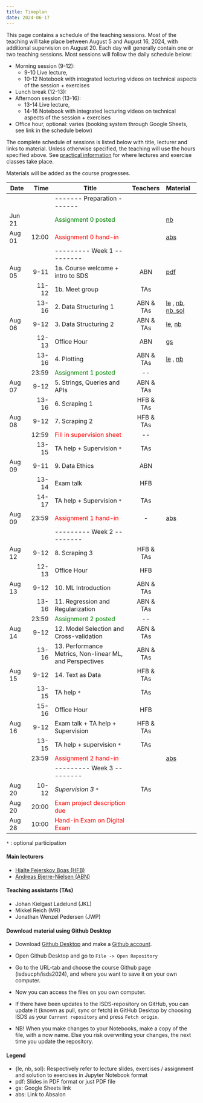 ```yaml
---
title: Timeplan
date: 2024-06-17
---
```


This page contains a schedule of the teaching sessions. Most of the teaching will take place between August 5 and August 16, 2024, with additional supervision on August 20. Each day will generally contain one or two teaching sessions. Most sessions will follow the daily schedule below:

- Morning session (9-12):
  - 9-10 Live lecture,
  - 10-12 Notebook with integrated lecturing videos on technical aspects of the session + exercises
- Lunch break (12-13):
- Afternoon session (13-16):
  - 13-14 Live lecture,
  - 14-16 Notebook with integrated lecturing videos on technical aspects of the session + exercises
- Office hour, optional: varies (booking system through Google Sheets, see link in the schedule below)

The complete schedule of sessions is listed below with title, lecturer and links to material. Unless otherwise specified, the teaching will use the hours specified above. See [practical information](/isds2024/page/practical/) for where lectures and exercise classes take place.

Materials will be added as the course progresses.

| Date   |                          Time | Title                                                   |  Teachers   | Material   |
| ------ | ----------------------------: | -------------------------------------------------------- | :---------: | :--------- |
|        |                               | -------   Preparation  -------                           |             |        |
| Jun 21 |                               | <font color="green">Assignment 0 posted</font>           |             |  [nb](https://github.com/isdsucph/isds2024/blob/main/assignments/assignment0/assignment_0.ipynb)  |
| Aug 01 |                         12:00 | <font color="red">Assignment 0 hand-in</font>            |             |  [abs](https://absalon.ku.dk/courses/73894/assignments)     |
|        |                               | ---------   Week 1  ---------                            |             |        |
| Aug 05 |                          9-11 | 1a. Course welcome + intro to SDS                        | ABN          |   [pdf](https://github.com/isdsucph/isds2024/blob/main/teaching_materials/module_1/lecture_1.pdf)  |
|        |                         11-12 | 1b. Meet group                                           | TAs      |        |
|        |                         13-16 | 2. Data Structuring 1                                    |  ABN & TAs   |   [le](https://github.com/isdsucph/isds2024/blob/main/teaching_materials/module_2/module_2_slides.ipynb)    ,                     [nb](https://github.com/isdsucph/isds2024/blob/main/teaching_materials/module_2/module_2_exercises.ipynb), [nb_sol](https://github.com/isdsucph/isds2024/blob/main/teaching_materials/module_2/module_2_exercises_sol.ipynb) |
| Aug 06 |                          9-12 | 3. Data Structuring 2                                    |  ABN & TAs   |  [le](https://github.com/isdsucph/isds2024/blob/main/teaching_materials/module_3/module_3_slides.ipynb), [nb](https://github.com/isdsucph/isds2024/blob/main/teaching_materials/module_3/module_3_exercises.ipynb) <!-- , [nb_sol](https://github.com/isdsucph/isds2024/blob/main/teaching_materials/module_3/module_3_exercises_sol.ipynb) -->|
|        |                         12-13 | Office Hour                                              |     ABN      |  [gs](https://docs.google.com/spreadsheets/d/1UhAgsuQX0Im-L9pLYwMeLsIj2X-EUn2oDboMQyz2qTc/edit?usp=sharing)  |
|        |                         13-16 | 4. Plotting                                              |  ABN & TAs   |  [le](https://github.com/isdsucph/isds2024/blob/main/teaching_materials/module_4/module_4_slides.ipynb)   ,  [nb](https://github.com/isdsucph/isds2024/blob/main/teaching_materials/module_4/module_4_exercises.ipynb) <!--, [nb_sol](https://github.com/isdsucph/isds2024/blob/main/teaching_materials/module_4/module_4_exercises_sol.ipynb) --> |
|        |                         23:59 | <font color="green">Assignment 1 posted</font>           |     --      | <!-- [nb](https://github.com/isdsucph/isds2024/blob/main/assignments/assignment1/assignment_1.ipynb)  --> |
| Aug 07 |                          9-12 | 5. Strings, Queries and APIs                             |  ABN & TAs   | <!-- [le](https://github.com/isdsucph/isds2024/blob/main/teaching_materials/module_5/module_5_slides.ipynb) ,       [nb](https://github.com/isdsucph/isds2024/blob/main/teaching_materials/module_5/module_5_exercises.ipynb), [nb_sol](https://github.com/isdsucph/isds2024/blob/main/teaching_materials/module_5/module_5_exercises_sol.ipynb)   -->|
|        |                         13-16 | 6. Scraping 1                                            |  HFB & TAs   | <!-- [le](https://github.com/isdsucph/isds2024/blob/main/teaching_materials/module_6/module_6_slides.ipynb),   [nb](https://github.com/isdsucph/isds2024/blob/main/teaching_materials/module_6/module_6_exercises.ipynb), [nb_sol](https://github.com/isdsucph/isds2024/blob/main/teaching_materials/module_6/module_6_exercises_sol.ipynb) --> |
| Aug 08 |                          9-12 | 7. Scraping 2                                            |  HFB & TAs   | <!-- [le](https://github.com/isdsucph/isds2024/blob/main/teaching_materials/module_7/module_7_slides.ipynb),   [nb](https://github.com/isdsucph/isds2024/blob/main/teaching_materials/module_7/module_7_exercises.ipynb), [nb_sol](https://github.com/isdsucph/isds2024/blob/main/teaching_materials/module_7/module_7_exercises_sol.ipynb) --> |
|        |                         12:59 | <font color="red">Fill in supervision sheet</font>       |     --      | <!-- [gs](https://docs.google.com/spreadsheets/d/1UhAgsuQX0Im-L9pLYwMeLsIj2X-EUn2oDboMQyz2qTc/edit?usp=sharing), [pdf](https://github.com/isdsucph/isds2024/blob/main/teaching_materials/supervision/supervision_sheet_1.pdf)  --> |
|        |                         13-15 | TA help + Supervision `*`                                |     TAs     | <!-- [gs](https://docs.google.com/spreadsheets/d/1UhAgsuQX0Im-L9pLYwMeLsIj2X-EUn2oDboMQyz2qTc/edit?usp=sharing),  [pdf](https://github.com/isdsucph/isds2024/blob/main/teaching_materials/supervision/supervision_sheet_1.pdf)  -->|
| Aug 09       |                         9-11 | 9. Data Ethics                                           |     ABN      | <!-- [pdf](https://github.com/isdsucph/isds2024/blob/main/teaching_materials/module_9/lecture_9.pdf) -->|
|  |                          13-14 | Exam talk                         |  HFB    | <!-- [le](https://github.com/isdsucph/isds2024/blob/main/teaching_materials/exam_talk/Exam_talk_1.ipynb), [gs](https://docs.google.com/spreadsheets/d/1UhAgsuQX0Im-L9pLYwMeLsIj2X-EUn2oDboMQyz2qTc/edit?usp=sharing)      --> |
|        |                         14-17 | TA help + Supervision `*`                                |     TAs     | <!-- [gs](https://docs.google.com/spreadsheets/d/1UhAgsuQX0Im-L9pLYwMeLsIj2X-EUn2oDboMQyz2qTc/edit?usp=sharing)       --> |
| Aug 09 |                         23:59 | <font color="red">Assignment 1 hand-in</font>            |      -      |  [abs](https://absalon.ku.dk/courses/73894/assignments)   |
|        |                               | ---------   Week 2  ---------                            |             |        |
| Aug 12 |                          9-12 | 8. Scraping 3                                            |  HFB & TAs   | <!-- [le](https://github.com/isdsucph/isds2024/blob/main/teaching_materials/module_8/module_8_slides.ipynb),   [nb](https://github.com/isdsucph/isds2024/blob/main/teaching_materials/module_8/module_8_exercises.ipynb), [nb_sol](https://github.com/isdsucph/isds2024/blob/main/teaching_materials/module_8/module_8_exercises_sol.ipynb) --> |
|        |                         12-13 | Office Hour                                              |     HFB      | <!-- [gs](https://docs.google.com/spreadsheets/d/1UhAgsuQX0Im-L9pLYwMeLsIj2X-EUn2oDboMQyz2qTc/edit?usp=sharing) -->  |
| Aug 13 |                          9-12 | 10. ML Introduction                                      |  ABN & TAs   | <!-- [le](https://github.com/isdsucph/isds2024/blob/main/teaching_materials/module_10/module_10_slides.ipynb),   [nb](https://github.com/isdsucph/isds2024/blob/main/teaching_materials/module_10/module_10_exercises.ipynb), [nb_sol](https://github.com/isdsucph/isds2024/blob/main/teaching_materials/module_10/module_10_exercises_sol.ipynb) -->|
|        |                         13-16 | 11. Regression and Regularization                        |  ABN & TAs   |  <!-- [le](https://github.com/isdsucph/isds2024/blob/main/teaching_materials/module_11/module_11_slides.ipynb),   [nb](https://github.com/isdsucph/isds2024/blob/main/teaching_materials/module_11/module_11_exercises.ipynb), [nb_sol](https://github.com/isdsucph/isds2024/blob/main/teaching_materials/module_11/module_11_exercises_sol.ipynb) -->|
|        |                         23:59 | <font color="green">Assignment 2 posted</font>           |     --      |  <!-- [nb](https://github.com/isdsucph/isds2024/blob/main/assignments/assignment2/assignments_2.ipynb) -->|
| Aug 14 |                          9-12 | 12. Model Selection and Cross-validation                 |  ABN & TAs   | <!-- [le](https://github.com/isdsucph/isds2024/blob/main/teaching_materials/module_12/module_12_slides.ipynb),   [nb](https://github.com/isdsucph/isds2024/blob/main/teaching_materials/module_12/module_12_exercises.ipynb), [nb_sol](https://github.com/isdsucph/isds2024/blob/main/teaching_materials/module_12/module_12_exercises_sol.ipynb) -->|
|        |                         13-16 | 13. Performance Metrics, Non-linear ML, and Perspectives |  ABN & TAs   |  <!-- [le](https://github.com/isdsucph/isds2024/blob/main/teaching_materials/module_13/module_13_slides.ipynb) -->|
| Aug 15 |                          9-12 | 14. Text as Data                                         |  HFB & TAs   | <!-- [le](https://github.com/isdsucph/isds2024/blob/main/teaching_materials/module_14/module_14_slides.ipynb),   [nb](https://github.com/isdsucph/isds2024/blob/main/teaching_materials/module_14/module_14_exercises.ipynb), [nb_sol](https://github.com/isdsucph/isds2024/blob/main/teaching_materials/module_14/module_14_exercises_sol.ipynb) -->|
|        |                         13-15 | TA help `*`                                              |     TAs     | <!-- All previous material  --> |
|        |                         15-16 | Office Hour                                              |     HFB      | <!-- [gs](https://docs.google.com/spreadsheets/d/1UhAgsuQX0Im-L9pLYwMeLsIj2X-EUn2oDboMQyz2qTc/edit?usp=sharing) -->|
| Aug 16 |                          9-12 | Exam talk + TA help  + Supervision                       |  HFB & TAs   | <!-- [nb](https://github.com/isdsucph/isds2024/blob/main/teaching_materials/exam_talk/Exam_talk_2.ipynb) --> |
|        |                         13-15 | TA help + supervision `*`                                |     TAs     | <!-- [gs](https://docs.google.com/spreadsheets/d/1UhAgsuQX0Im-L9pLYwMeLsIj2X-EUn2oDboMQyz2qTc/edit?usp=sharing)      --> |
|        |                         23:59 | <font color="red">Assignment 2 hand-in</font>            |             |  [abs](https://absalon.ku.dk/courses/73894/assignments)     |
|        |                               | ---------   Week 3  ---------                            |             |        |
| Aug 20 |                         10-12 | *Supervision 3* `*`                                      |      TAs    |<!--  [gs](https://docs.google.com/spreadsheets/d/1UhAgsuQX0Im-L9pLYwMeLsIj2X-EUn2oDboMQyz2qTc/edit?usp=sharing)        --> |
| Aug 20 |                         20:00 | <font color="red">Exam project description due</font>    |             | <!-- [pdf](https://github.com/isdsucph/isds2024/blob/main/teaching_materials/exam/project_description.pdf), [abs](https://absalon.ku.dk/courses/73894/assignments) --> |
| Aug 28 |                         10:00 | <font color="red"> Hand-in Exam on Digital Exam </font>  |             |        |

`*` : optional participation 

#### Main lecturers

- [Hjalte Fejerskov Boas (HFB)](https://www.hjalteboas.com/)
- [Andreas Bjerre-Nielsen (ABN)](https://bjerre-nielsen.me)

#### Teaching assistants (TAs)

- Johan Kielgast Ladelund (JKL)
- Mikkel Reich (MR)
- Jonathan Wenzel Pedersen (JWP)

#### Download material using Github Desktop

- Download [Github Desktop](https://desktop.github.com/) and make a [Github account](https://github.com/).

- Open Github Desktop and go to `File -> Open Repository`

- Go to the URL-tab and choose the course Github page (isdsucph/isds2024), and where you want to save it on your own computer.

- Now you can access the files on you own computer.

- If there have been updates to the ISDS-repository on GitHub, you can update it (known as pull, sync or fetch) in GitHub Desktop by choosing ISDS as your `Current repository` and press `Fetch origin`.

- NB! When you make changes to your Notebooks, make a copy of the file, with a now name. Else you risk overwriting your changes, the next time you update the repository.

#### Legend

- {le, nb, sol}: Respectively refer to lecture slides, exercises / assignment and solution to exercises in Jupyter Notebook format
- pdf: Slides in PDF format or just PDF file
- gs: Google Sheets link
- abs: Link to Absalon
